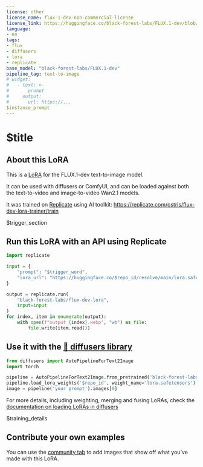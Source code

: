 ```yaml
---
license: other
license_name: flux-1-dev-non-commercial-license
license_link: https://huggingface.co/black-forest-labs/FLUX.1-dev/blob/main/LICENSE.md
language:
- en
tags:
- flux
- diffusers
- lora
- replicate
base_model: "black-forest-labs/FLUX.1-dev"
pipeline_tag: text-to-image
# widget:
#   - text: >-
#       prompt
#     output:
#       url: https://...
$instance_prompt
---
```


# $title

<Gallery />

## About this LoRA

This is a [LoRA](https://replicate.com/docs/guides/working-with-loras) for the FLUX.1-dev text-to-image model.

It can be used with diffusers or ComfyUI, and can be loaded against both the text-to-video and image-to-video Wan2.1 models.

It was trained on [Replicate](https://replicate.com/) using AI toolkit: https://replicate.com/ostris/flux-dev-lora-trainer/train

$trigger_section

## Run this LoRA with an API using Replicate

```py
import replicate

input = {
    "prompt": "$trigger_word",
    "lora_url": "https://huggingface.co/$repo_id/resolve/main/lora.safetensors"
}

output = replicate.run(
    "black-forest-labs/flux-dev-lora",
    input=input
)
for index, item in enumerate(output):
    with open(f"output_{index}.webp", "wb") as file:
        file.write(item.read())
```

## Use it with the [🧨 diffusers library](https://github.com/huggingface/diffusers)

```py
from diffusers import AutoPipelineForText2Image
import torch

pipeline = AutoPipelineForText2Image.from_pretrained('black-forest-labs/FLUX.1-dev', torch_dtype=torch.float16).to('cuda')
pipeline.load_lora_weights('$repo_id', weight_name='lora.safetensors')
image = pipeline('your prompt').images[0]
```

For more details, including weighting, merging and fusing LoRAs, check the [documentation on loading LoRAs in diffusers](https://huggingface.co/docs/diffusers/main/en/using-diffusers/loading_adapters)

$training_details

## Contribute your own examples

You can use the [community tab](https://huggingface.co/$repo_id/discussions) to add images that show off what you’ve made with this LoRA.
